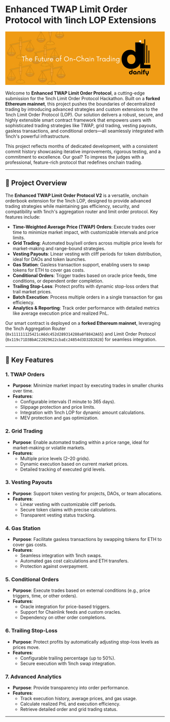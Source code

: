# Enhanced TWAP Limit Order Protocol with 1inch LOP Extensions

![Project Banner](public/The%20Future%20of%20On-Chain%20Trading.png?text=Enhanced+TWAP+Limit+Order+Protocol) 

Welcome to **Enhanced TWAP Limit Order Protocol**, a cutting-edge submission for the 1inch Limit Order Protocol Hackathon. Built on a **forked Ethereum mainnet**, this project pushes the boundaries of decentralized trading by introducing advanced strategies and custom extensions to the 1inch Limit Order Protocol (LOP). Our solution delivers a robust, secure, and highly extensible smart contract framework that empowers users with sophisticated trading strategies like TWAP, grid trading, vesting payouts, gasless transactions, and conditional orders—all seamlessly integrated with 1inch's powerful infrastructure.

This project reflects months of dedicated development, with a consistent commit history showcasing iterative improvements, rigorous testing, and a commitment to excellence. Our goal? To impress the judges with a professional, feature-rich protocol that redefines onchain trading.

---
## 🌟 Project Overview

The **Enhanced TWAP Limit Order Protocol V2** is a versatile, onchain orderbook extension for the 1inch LOP, designed to provide advanced trading strategies while maintaining gas efficiency, security, and compatibility with 1inch's aggregation router and limit order protocol. Key features include:

- **Time-Weighted Average Price (TWAP) Orders**: Execute trades over time to minimize market impact, with customizable intervals and price limits.
- **Grid Trading**: Automated buy/sell orders across multiple price levels for market-making and range-bound strategies.
- **Vesting Payouts**: Linear vesting with cliff periods for token distribution, ideal for DAOs and token launches.
- **Gas Station**: Gasless transaction support, enabling users to swap tokens for ETH to cover gas costs.
- **Conditional Orders**: Trigger trades based on oracle price feeds, time conditions, or dependent order completion.
- **Trailing Stop-Loss**: Protect profits with dynamic stop-loss orders that trail market prices.
- **Batch Execution**: Process multiple orders in a single transaction for gas efficiency.
- **Analytics & Reporting**: Track order performance with detailed metrics like average execution price and realized PnL.

Our smart contract is deployed on a **forked Ethereum mainnet**, leveraging the 1inch Aggregation Router (`0x111111125421cA6dc452d289314280a0f8842A65`) and Limit Order Protocol (`0x119c71D3BbAC22029622cbaEc24854d3D32D2828`) for seamless integration.

---

## 🚀 Key Features

### 1. TWAP Orders
- **Purpose**: Minimize market impact by executing trades in smaller chunks over time.
- **Features**:
  - Configurable intervals (1 minute to 365 days).
  - Slippage protection and price limits.
  - Integration with 1inch LOP for dynamic amount calculations.
  - MEV protection and gas optimization.

### 2. Grid Trading
- **Purpose**: Enable automated trading within a price range, ideal for market-making or volatile markets.
- **Features**:
  - Multiple price levels (2–20 grids).
  - Dynamic execution based on current market prices.
  - Detailed tracking of executed grid levels.

### 3. Vesting Payouts
- **Purpose**: Support token vesting for projects, DAOs, or team allocations.
- **Features**:
  - Linear vesting with customizable cliff periods.
  - Secure token claims with precise calculations.
  - Transparent vesting status tracking.

### 4. Gas Station
- **Purpose**: Facilitate gasless transactions by swapping tokens for ETH to cover gas costs.
- **Features**:
  - Seamless integration with 1inch swaps.
  - Automated gas cost calculations and ETH transfers.
  - Protection against overpayment.

### 5. Conditional Orders
- **Purpose**: Execute trades based on external conditions (e.g., price triggers, time, or other orders).
- **Features**:
  - Oracle integration for price-based triggers.
  - Support for Chainlink feeds and custom oracles.
  - Dependency on other order completions.

### 6. Trailing Stop-Loss
- **Purpose**: Protect profits by automatically adjusting stop-loss levels as prices move.
- **Features**:
  - Configurable trailing percentage (up to 50%).
  - Secure execution with 1inch swap integration.

### 7. Advanced Analytics
- **Purpose**: Provide transparency into order performance.
- **Features**:
  - Track execution history, average prices, and gas usage.
  - Calculate realized PnL and execution efficiency.
  - Retrieve detailed order and grid trading status.

---
